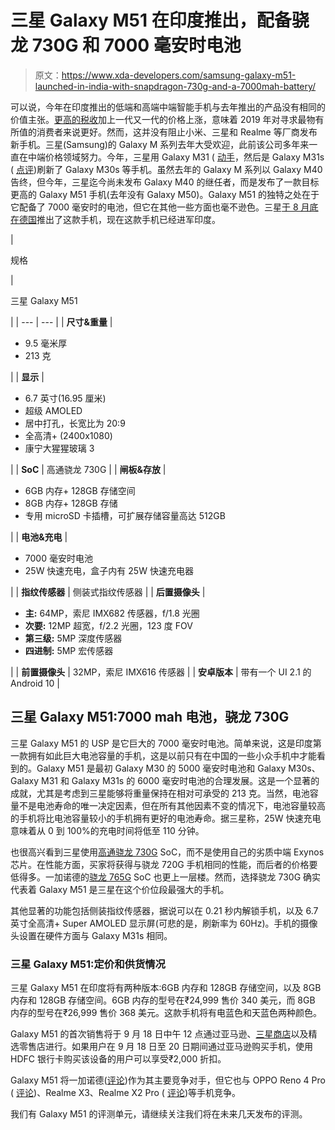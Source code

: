 # 三星 Galaxy M51 在印度推出，配备骁龙 730G 和 7000 毫安时电池

> 原文：<https://www.xda-developers.com/samsung-galaxy-m51-launched-in-india-with-snapdragon-730g-and-a-7000mah-battery/>

可以说，今年在印度推出的低端和高端中端智能手机与去年推出的产品没有相同的价值主张。[更高的税收](https://www.xda-developers.com/smartphones-price-increase-expensive-india-gst-tax-increase/)加上一代又一代的价格上涨，意味着 2019 年对寻求最物有所值的消费者来说更好。然而，这并没有阻止小米、三星和 Realme 等厂商发布新手机。三星(Samsung)的 Galaxy M 系列去年大受欢迎，此前该公司多年来一直在中端价格领域努力。今年，三星用 Galaxy M31 ( [动手](https://www.xda-developers.com/samsung-galaxy-m31-hands-on/)，然后是 Galaxy M31s ( [点评](https://www.xda-developers.com/samsung-galaxy-m31s-review/))刷新了 Galaxy M30s 等手机。虽然去年的 Galaxy M 系列以 Galaxy M40 告终，但今年，三星迄今尚未发布 Galaxy M40 的继任者，而是发布了一款目标更高的 Galaxy M51 手机(去年没有 Galaxy M50)。Galaxy M51 的独特之处在于它配备了 7000 毫安时的电池，但它在其他一些方面也毫不逊色。三星[于 8 月底在德国](https://www.xda-developers.com/samsung-galaxy-m51-massive-7000-mah-battery-launched-europe/)推出了这款手机，现在这款手机已经进军印度。

| 

规格

 | 

三星 Galaxy M51

 |
| --- | --- |
| **尺寸&重量** | 

*   9.5 毫米厚
*   213 克

 |
| **显示** | 

*   6.7 英寸(16.95 厘米)
*   超级 AMOLED
*   居中打孔，长宽比为 20:9
*   全高清+ (2400x1080)
*   康宁大猩猩玻璃 3

 |
| **SoC** | 高通骁龙 730G |
| **闸板&存放** | 

*   6GB 内存+ 128GB 存储空间
*   8GB 内存+ 128GB 存储
*   专用 microSD 卡插槽，可扩展存储容量高达 512GB

 |
| **电池&充电** | 

*   7000 毫安时电池
*   25W 快速充电，盒子内有 25W 快速充电器

 |
| **指纹传感器** | 侧装式指纹传感器 |
| **后置摄像头** | 

*   **主:** 64MP，索尼 IMX682 传感器，f/1.8 光圈
*   **次要:** 12MP 超宽，f/2.2 光圈，123 度 FOV
*   **第三级:** 5MP 深度传感器
*   **四进制:** 5MP 宏传感器

 |
| **前置摄像头** | 32MP，索尼 IMX616 传感器 |
| **安卓版本** | 带有一个 UI 2.1 的 Android 10 |

## 三星 Galaxy M51:7000 mah 电池，骁龙 730G

三星 Galaxy M51 的 USP 是它巨大的 7000 毫安时电池。简单来说，这是印度第一款拥有如此巨大电池容量的手机，这是以前只有在中国的一些小众手机中才能看到的。Galaxy M51 是最初 Galaxy M30 的 5000 毫安时电池和 Galaxy M30s、Galaxy M31 和 Galaxy M31s 的 6000 毫安时电池的合理发展。这是一个显著的成就，尤其是考虑到三星能够将重量保持在相对可承受的 213 克。当然，电池容量不是电池寿命的唯一决定因素，但在所有其他因素不变的情况下，电池容量较高的手机将比电池容量较小的手机拥有更好的电池寿命。据三星称，25W 快速充电意味着从 0 到 100%的充电时间将低至 110 分钟。

也很高兴看到三星使用[高通骁龙 730G](https://www.xda-developers.com/qualcomm-snapdragon-665-snapdragon-730g/) SoC，而不是使用自己的劣质中端 Exynos 芯片。在性能方面，买家将获得与骁龙 720G 手机相同的性能，而后者的价格要低得多。一加诺德的[骁龙 765G](https://www.xda-developers.com/qualcomm-snapdragon-765-processor-specifications-features/) SoC 也更上一层楼。然而，选择骁龙 730G 确实代表着 Galaxy M51 是三星在这个价位段最强大的手机。

其他显著的功能包括侧装指纹传感器，据说可以在 0.21 秒内解锁手机，以及 6.7 英寸全高清+ Super AMOLED 显示屏(可悲的是，刷新率为 60Hz)。手机的摄像头设置在硬件方面与 Galaxy M31s 相同。

### 三星 Galaxy M51:定价和供货情况

三星 Galaxy M51 在印度将有两种版本:6GB 内存和 128GB 存储空间，以及 8GB 内存和 128GB 存储空间。6GB 内存的型号在₹24,999 售价 340 美元，而 8GB 内存的型号在₹26,999 售价 368 美元。这款手机将有电蓝色和天蓝色两种颜色。

Galaxy M51 的首次销售将于 9 月 18 日中午 12 点通过亚马逊、[三星商店](https://shop-links.co/1723589901720459542)以及精选零售店进行。如果用户在 9 月 18 日至 20 日期间通过亚马逊购买手机，使用 HDFC 银行卡购买该设备的用户可以享受₹2,000 折扣。

Galaxy M51 将一加诺德([评论](https://www.xda-developers.com/oneplus-nord-review/))作为其主要竞争对手，但它也与 OPPO Reno 4 Pro ( [评论](https://www.xda-developers.com/oppo-reno-4-pro/))、Realme X3、Realme X2 Pro ( [评论](https://www.xda-developers.com/realme-x2-pro-xda-review/))等手机竞争。

我们有 Galaxy M51 的评测单元，请继续关注我们将在未来几天发布的评测。